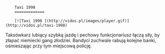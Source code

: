 
        Taxi 1998 
        =============
        
        [![Taxi 1998 ](http://vidos.pl/images/player.gif)](http://vidos.pl/taxi-1998)
        
        
 Taksówkarz lubiący szybką jazdę i pechowy funkcjonariusz łączą siły, by złapać niemiecki gang złodziei. Bandyci zuchwale rabują kolejne banki, ośmieszając przy tym miejscową policję.
    